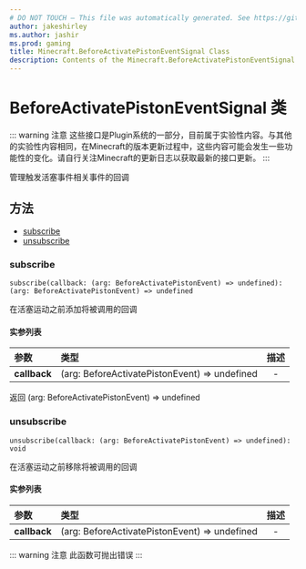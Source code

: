 ```yaml
---
# DO NOT TOUCH — This file was automatically generated. See https://github.com/Mojang/MinecraftScriptingApiDocsGenerator to modify descriptions, examples, etc.
author: jakeshirley
ms.author: jashir
ms.prod: gaming
title: Minecraft.BeforeActivatePistonEventSignal Class
description: Contents of the Minecraft.BeforeActivatePistonEventSignal class.
---
```

# BeforeActivatePistonEventSignal 类

::: warning 注意
这些接口是Plugin系统的一部分，目前属于实验性内容。与其他的实验性内容相同，在Minecraft的版本更新过程中，这些内容可能会发生一些功能性的变化。请自行关注Minecraft的更新日志以获取最新的接口更新。
:::

管理触发活塞事件相关事件的回调

## 方法

- [subscribe](#subscribe)
- [unsubscribe](#unsubscribe)

### **subscribe**

`subscribe(callback: (arg: BeforeActivatePistonEvent) => undefined): (arg: BeforeActivatePistonEvent) => undefined`

在活塞运动之前添加将被调用的回调

#### 实参列表

| 参数               | 类型                                          | 描述 |
| :----------------- | :-------------------------------------------- | :--: |
| **callback** | (arg: BeforeActivatePistonEvent) => undefined |  -  |

返回 (arg: BeforeActivatePistonEvent) => undefined

### **unsubscribe**

`unsubscribe(callback: (arg: BeforeActivatePistonEvent) => undefined): void`

在活塞运动之前移除将被调用的回调

#### 实参列表

| 参数               | 类型                                          | 描述 |
| :----------------- | :-------------------------------------------- | :--: |
| **callback** | (arg: BeforeActivatePistonEvent) => undefined |  -  |

::: warning 注意
此函数可抛出错误
:::
